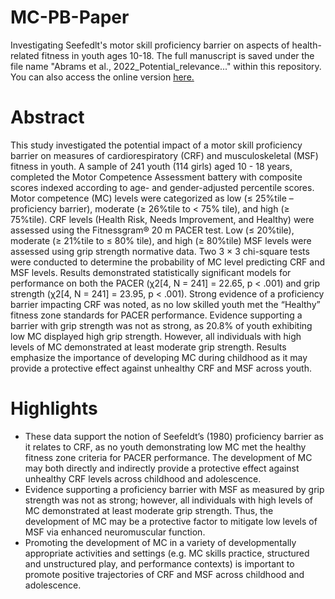 # MC-PB-Paper
 
 Investigating Seefedlt's motor skill proficiency barrier on aspects of health-related fitness in youth ages 10-18. The full manuscript is saved under the file name "Abrams et al., 2022_Potential_relevance..." within this repository. You can also access the online version [here.](https://doi.org/10.1080/17461391.2022.2153300)

# Abstract
This study investigated the potential impact of a motor skill proficiency barrier on measures of
cardiorespiratory (CRF) and musculoskeletal (MSF) fitness in youth. A sample of 241 youth (114
girls) aged 10 - 18 years, completed the Motor Competence Assessment battery with composite
scores indexed according to age- and gender-adjusted percentile scores. Motor competence
(MC) levels were categorized as low (≤ 25%tile – proficiency barrier), moderate (≥ 26%tile to < 75%
tile), and high (≥ 75%tile). CRF levels (Health Risk, Needs Improvement, and Healthy) were
assessed using the Fitnessgram® 20 m PACER test. Low (≤ 20%tile), moderate (≥ 21%tile to ≤ 80%
tile), and high (≥ 80%tile) MSF levels were assessed using grip strength normative data. Two 3 × 3
chi-square tests were conducted to determine the probability of MC level predicting CRF and
MSF levels. Results demonstrated statistically significant models for performance on both the
PACER (χ2[4, N = 241] = 22.65, p < .001) and grip strength (χ2[4, N = 241] = 23.95, p < .001). Strong
evidence of a proficiency barrier impacting CRF was noted, as no low skilled youth met the
“Healthy” fitness zone standards for PACER performance. Evidence supporting a barrier with
grip strength was not as strong, as 20.8% of youth exhibiting low MC displayed high grip
strength. However, all individuals with high levels of MC demonstrated at least moderate grip
strength. Results emphasize the importance of developing MC during childhood as it may
provide a protective effect against unhealthy CRF and MSF across youth.

# Highlights
- These data support the notion of Seefeldt’s (1980) proficiency barrier as it relates to CRF, as no
youth demonstrating low MC met the healthy fitness zone criteria for PACER performance. The
development of MC may both directly and indirectly provide a protective effect against
unhealthy CRF levels across childhood and adolescence.  
- Evidence supporting a proficiency barrier with MSF as measured by grip strength was not as
strong; however, all individuals with high levels of MC demonstrated at least moderate grip
strength. Thus, the development of MC may be a protective factor to mitigate low levels of
MSF via enhanced neuromuscular function.  
- Promoting the development of MC in a variety of developmentally appropriate activities and
settings (e.g. MC skills practice, structured and unstructured play, and performance contexts)
is important to promote positive trajectories of CRF and MSF across childhood and adolescence.
